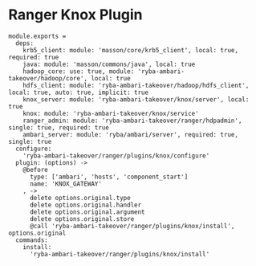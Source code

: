 # Ranger Knox Plugin

    module.exports =
      deps:
        krb5_client: module: 'masson/core/krb5_client', local: true, required: true
        java: module: 'masson/commons/java', local: true
        hadoop_core: use: true, module: 'ryba-ambari-takeover/hadoop/core', local: true
        hdfs_client: module: 'ryba-ambari-takeover/hadoop/hdfs_client', local: true, auto: true, implicit: true
        knox_server: module: 'ryba-ambari-takeover/knox/server', local: true
        knox: module: 'ryba-ambari-takeover/knox/service'
        ranger_admin: module: 'ryba-ambari-takeover/ranger/hdpadmin', single: true, required: true
        ambari_server: module: 'ryba/ambari/server', required: true, single: true
      configure:
        'ryba-ambari-takeover/ranger/plugins/knox/configure'
      plugin: (options) ->
        @before
          type: ['ambari', 'hosts', 'component_start']
          name: 'KNOX_GATEWAY'
        , ->
          delete options.original.type
          delete options.original.handler
          delete options.original.argument
          delete options.original.store
          @call 'ryba-ambari-takeover/ranger/plugins/knox/install', options.original
      commands:
        install:
          'ryba-ambari-takeover/ranger/plugins/knox/install'
